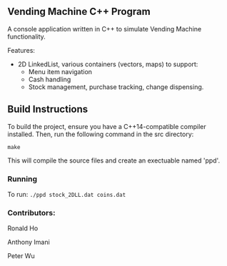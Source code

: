 ## Vending Machine C++ Program
A console application written in C++ to simulate Vending Machine functionality. 

Features:
- 2D LinkedList, various containers (vectors, maps) to support:
    - Menu item navigation
    - Cash handling
    - Stock management, purchase tracking, change dispensing. 

## Build Instructions
To build the project, ensure you have a C++14-compatible compiler installed. Then, run the following command in the src directory:

`make`

This will compile the source files and create an exectuable named 'ppd'. 
### Running
To run: `./ppd stock_2DLL.dat coins.dat`

### Contributors:
Ronald Ho

Anthony Imani 

Peter Wu
